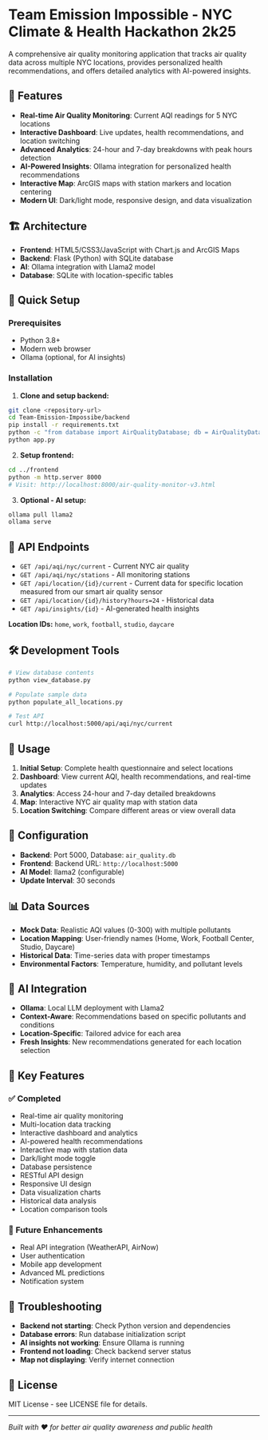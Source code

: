 # Team Emission Impossible - NYC Climate & Health Hackathon 2k25

A comprehensive air quality monitoring application that tracks air quality data across multiple NYC locations, provides personalized health recommendations, and offers detailed analytics with AI-powered insights.

## 🌟 Features

- **Real-time Air Quality Monitoring**: Current AQI readings for 5 NYC locations
- **Interactive Dashboard**: Live updates, health recommendations, and location switching
- **Advanced Analytics**: 24-hour and 7-day breakdowns with peak hours detection
- **AI-Powered Insights**: Ollama integration for personalized health recommendations
- **Interactive Map**: ArcGIS maps with station markers and location centering
- **Modern UI**: Dark/light mode, responsive design, and data visualization

## 🏗️ Architecture

- **Frontend**: HTML5/CSS3/JavaScript with Chart.js and ArcGIS Maps
- **Backend**: Flask (Python) with SQLite database
- **AI**: Ollama integration with Llama2 model
- **Database**: SQLite with location-specific tables

## 🚀 Quick Setup

### Prerequisites
- Python 3.8+
- Modern web browser
- Ollama (optional, for AI insights)

### Installation

1. **Clone and setup backend:**
```bash
git clone <repository-url>
cd Team-Emission-Impossibe/backend
pip install -r requirements.txt
python -c "from database import AirQualityDatabase; db = AirQualityDatabase(); db.initialize_db()"
python app.py
```

2. **Setup frontend:**
```bash
cd ../frontend
python -m http.server 8000
# Visit: http://localhost:8000/air-quality-monitor-v3.html
```

3. **Optional - AI setup:**
```bash
ollama pull llama2
ollama serve
```

## 📡 API Endpoints

- `GET /api/aqi/nyc/current` - Current NYC air quality
- `GET /api/aqi/nyc/stations` - All monitoring stations  
- `GET /api/location/{id}/current` - Current data for specific location measured from our smart air quality sensor
- `GET /api/location/{id}/history?hours=24` - Historical data
- `GET /api/insights/{id}` - AI-generated health insights

**Location IDs:** `home`, `work`, `football`, `studio`, `daycare`

## 🛠️ Development Tools

```bash
# View database contents
python view_database.py

# Populate sample data
python populate_all_locations.py

# Test API
curl http://localhost:5000/api/aqi/nyc/current
```

## 📱 Usage

1. **Initial Setup**: Complete health questionnaire and select locations
2. **Dashboard**: View current AQI, health recommendations, and real-time updates
3. **Analytics**: Access 24-hour and 7-day detailed breakdowns
4. **Map**: Interactive NYC air quality map with station data
5. **Location Switching**: Compare different areas or view overall data

## 🔧 Configuration

- **Backend**: Port 5000, Database: `air_quality.db`
- **Frontend**: Backend URL: `http://localhost:5000`
- **AI Model**: llama2 (configurable)
- **Update Interval**: 30 seconds

## 📊 Data Sources

- **Mock Data**: Realistic AQI values (0-300) with multiple pollutants
- **Location Mapping**: User-friendly names (Home, Work, Football Center, Studio, Daycare)
- **Historical Data**: Time-series data with proper timestamps
- **Environmental Factors**: Temperature, humidity, and pollutant levels

## 🤖 AI Integration

- **Ollama**: Local LLM deployment with Llama2
- **Context-Aware**: Recommendations based on specific pollutants and conditions
- **Location-Specific**: Tailored advice for each area
- **Fresh Insights**: New recommendations generated for each location selection

## 🎯 Key Features

### ✅ Completed
- Real-time air quality monitoring
- Multi-location data tracking
- Interactive dashboard and analytics
- AI-powered health recommendations
- Interactive map with station data
- Dark/light mode toggle
- Database persistence
- RESTful API design
- Responsive UI design
- Data visualization charts
- Historical data analysis
- Location comparison tools

### 🔮 Future Enhancements
- Real API integration (WeatherAPI, AirNow)
- User authentication
- Mobile app development
- Advanced ML predictions
- Notification system

## 🐛 Troubleshooting

- **Backend not starting**: Check Python version and dependencies
- **Database errors**: Run database initialization script
- **AI insights not working**: Ensure Ollama is running
- **Frontend not loading**: Check backend server status
- **Map not displaying**: Verify internet connection

## 📄 License

MIT License - see LICENSE file for details.

---

*Built with ❤️ for better air quality awareness and public health*
